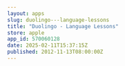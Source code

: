 ```yaml
---
layout: apps
slug: duolingo---language-lessons
title: "Duolingo - Language Lessons"
store: apple
app_id: 570060128
date: 2025-02-11T15:37:15Z
published: 2012-11-13T08:00:00Z
---
```

